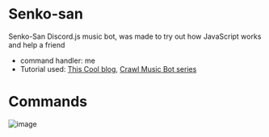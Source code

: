 # Senko-san
Senko-San Discord.js music bot, was made to try out how JavaScript works and help a friend

- command handler: me
- Tutorial used: [This Cool blog](https://gabrieltanner.org/blog/dicord-music-bot), [Crawl Music Bot series](https://www.youtube.com/c/CrawlToGo/featured)


# Commands

![image](https://cdn.discordapp.com/attachments/890659854786629677/915562198556889170/unknown.png)
